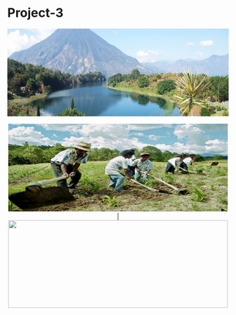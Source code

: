 # Project-3

<p align="center">
    <img width="800" height="200" src="images/guatemala.jpg">
         </p>
         
<p align="center">
    <img width="500" height="200" src="images/farming.jpg"> | <img width="500" height="200" src="images/kidsfarming.jpeg.jpg">
         </p>
         